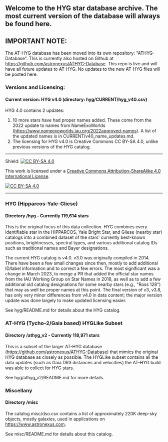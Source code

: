 ## Welcome to the HYG star database archive.  The most current version of the database will always be found here.

## IMPORTANT NOTE:

The AT-HYG database has been moved into its own repository: "ATHYG-Database". This is currently also hosted on Github at https://github.com/astronexus/ATHYG-Database. This repo is live and will have all future updates to AT-HYG. No updates to the new AT-HYG files will be posted here.

### Versions and Licensing:

#### Current version: HYG v4.0 (directory: hyg/CURRENT/hyg_v40.csv)

HYG 4.0 contains 2 updates:

1. 10 more stars have had proper names added. These come from the 2022 update to names from NameExoWorlds (https://www.nameexoworlds.iau.org/2022approved-names). A list of the updated names is in CURRENT/v40_name_updates.md.
2. The licensing for HYG v4.0 is Creative Commons CC BY-SA 4.0, unlike previous versions of the HYG catalog.

---

Shield: [![CC BY-SA 4.0][cc-by-sa-shield]][cc-by-sa]

This work is licensed under a
[Creative Commons Attribution-ShareAlike 4.0 International License][cc-by-sa].

[![CC BY-SA 4.0][cc-by-sa-image]][cc-by-sa]

[cc-by-sa]: http://creativecommons.org/licenses/by-sa/4.0/
[cc-by-sa-image]: https://licensebuttons.net/l/by-sa/4.0/88x31.png
[cc-by-sa-shield]: https://img.shields.io/badge/License-CC%20BY--SA%204.0-lightgrey.svg

---

### HYG (Hipparcos-Yale-Gliese)
#### Directory /hyg - Currently 119,614 stars

This is the original focus of this data collection. HYG combines every identifiable star in the HIPPARCOS, Yale Bright Star, and Gliese (nearby star) catalogs into a combined dataset of the stars' currently best-known positions, brightnesses, spectral types, and various additional catalog IDs such as traditional names and Bayer designations.

The current HYG catalog is v4.0. v3.0 was originally compiled in 2014. There have been a few small changes since then, mostly to add additional ID/label information and to correct a few errors. The most significant was a change in March 2023, to merge a PR that added the official star names from the IAU Working Group on Star Names in 2018, as well as to add a few additional old catalog designations for some nearby stars (e.g., "Ross 128") that may as well be proper names at this point. The final version of v3, v3.8, has only very minor differences from v4.0 in data content; the major version update was done largely to make updated licensing easier.

See hyg/README.md for details about the HYG catalog.

### AT-HYG (Tycho-2/Gaia based) HYGLike Subset
#### Directory /athyg_v2 - Currently 118,971 stars

This is a subset of the larger AT-HYG database (https://github.com/astronexus/ATHYG-Database) that mimics the original HYG database as closely as possible. The HYGLike subset contains all the data updates (such as Gaia DR3 distances and velocities) the AT-HYG build was able to collect for HYG stars.

See hyg/athyg_v2/README.md for more details.

### Miscellany
#### Directory /misc

The catalog misc/dso.csv contains a list of approximately 220K deep-sky objects, mostly galaxies, used in applications on https://www.astronexus.com. 

See misc/README.md for details about this catalog.